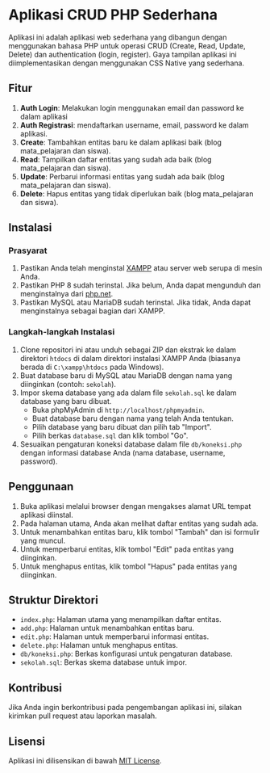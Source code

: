 # Aplikasi CRUD PHP Sederhana

Aplikasi ini adalah aplikasi web sederhana yang dibangun dengan menggunakan bahasa PHP untuk operasi CRUD (Create, Read, Update, Delete) dan authentication (login, register). Gaya tampilan aplikasi ini diimplementasikan dengan menggunakan CSS Native yang sederhana.

## Fitur

1. **Auth Login**: Melakukan login menggunakan email dan password ke dalam aplikasi
2. **Auth Registrasi**: mendaftarkan username, email, password ke dalam aplikasi.
3. **Create**: Tambahkan entitas baru ke dalam aplikasi baik (blog mata_pelajaran dan siswa).
4. **Read**: Tampilkan daftar entitas yang sudah ada baik (blog mata_pelajaran dan siswa).
5. **Update**: Perbarui informasi entitas yang sudah ada baik (blog mata_pelajaran dan siswa).
6. **Delete**: Hapus entitas yang tidak diperlukan baik (blog mata_pelajaran dan siswa).

## Instalasi

### Prasyarat

1. Pastikan Anda telah menginstal [XAMPP](https://www.apachefriends.org/index.html) atau server web serupa di mesin Anda.
2. Pastikan PHP 8 sudah terinstal. Jika belum, Anda dapat mengunduh dan menginstalnya dari [php.net](https://www.php.net/downloads.php).
3. Pastikan MySQL atau MariaDB sudah terinstal. Jika tidak, Anda dapat menginstalnya sebagai bagian dari XAMPP.

### Langkah-langkah Instalasi

1. Clone repositori ini atau unduh sebagai ZIP dan ekstrak ke dalam direktori `htdocs` di dalam direktori instalasi XAMPP Anda (biasanya berada di `C:\xampp\htdocs` pada Windows).
2. Buat database baru di MySQL atau MariaDB dengan nama yang diinginkan (contoh: `sekolah`).
3. Impor skema database yang ada dalam file `sekolah.sql` ke dalam database yang baru dibuat.
   - Buka phpMyAdmin di `http://localhost/phpmyadmin`.
   - Buat database baru dengan nama yang telah Anda tentukan.
   - Pilih database yang baru dibuat dan pilih tab "Import".
   - Pilih berkas `database.sql` dan klik tombol "Go".
4. Sesuaikan pengaturan koneksi database dalam file `db/koneksi.php` dengan informasi database Anda (nama database, username, password).

## Penggunaan

1. Buka aplikasi melalui browser dengan mengakses alamat URL tempat aplikasi diinstal.
2. Pada halaman utama, Anda akan melihat daftar entitas yang sudah ada.
3. Untuk menambahkan entitas baru, klik tombol "Tambah" dan isi formulir yang muncul.
4. Untuk memperbarui entitas, klik tombol "Edit" pada entitas yang diinginkan.
5. Untuk menghapus entitas, klik tombol "Hapus" pada entitas yang diinginkan.

## Struktur Direktori

- `index.php`: Halaman utama yang menampilkan daftar entitas.
- `add.php`: Halaman untuk menambahkan entitas baru.
- `edit.php`: Halaman untuk memperbarui informasi entitas.
- `delete.php`: Halaman untuk menghapus entitas.
- `db/koneksi.php`: Berkas konfigurasi untuk pengaturan database.
- `sekolah.sql`: Berkas skema database untuk impor.

## Kontribusi

Jika Anda ingin berkontribusi pada pengembangan aplikasi ini, silakan kirimkan pull request atau laporkan masalah.

## Lisensi

Aplikasi ini dilisensikan di bawah [MIT License](LICENSE).